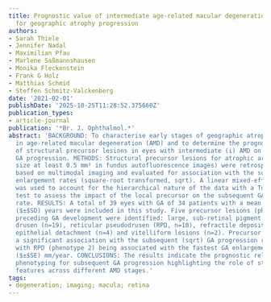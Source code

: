 ```yaml
---
title: Prognostic value of intermediate age-related macular degeneration phenotypes
  for geographic atrophy progression
authors:
- Sarah Thiele
- Jennifer Nadal
- Maximilian Pfau
- Marlene Saßmannshausen
- Monika Fleckenstein
- Frank G Holz
- Matthias Schmid
- Steffen Schmitz-Valckenberg
date: '2021-02-01'
publishDate: '2025-10-25T11:28:52.375660Z'
publication_types:
- article-journal
publication: '*Br. J. Ophthalmol.*'
abstract: 'BACKGROUND: To characterise early stages of geographic atrophy (GA) development
  in age-related macular degeneration (AMD) and to determine the prognostic value
  of structural precursor lesions in eyes with intermediate (i) AMD on the subsequent
  GA progression. METHODS: Structural precursor lesions for atrophic areas (lesion
  size at least 0.5 mm² in fundus autofluorescence images) were retrospectively identified
  based on multimodal imaging and evaluated for association with the subsequent GA
  enlargement rates (square-root transformed, sqrt). A linear mixed-effects model
  was used to account for the hierarchical nature of the data with a Tukey post hoc
  test to assess the impact of the local precursor on the subsequent GA progression
  rate. RESULTS: A total of 39 eyes with GA of 34 patients with a mean age of 74.4$±$6.7
  ($±$SD) years were included in this study. Five precursor lesions (phenotypes 1-5)
  preceding GA development were identified: large, sub-retinal pigment epithelial
  drusen (n=19), reticular pseudodrusen (RPD, n=10), refractile deposits (n=4), pigment
  epithelial detachment (n=4) and vitelliform lesions (n=2). Precursor lesions exhibited
  a significant association with the subsequent (sqrt) GA progression rates (p=0.0018)
  with RPD (phenotype 2) being associated with the fastest GA enlargement (2.29$±$0.52
  ($±$SE) mm/year. CONCLUSIONS: The results indicate the prognostic relevance of iAMD
  phenotyping for subsequent GA progression highlighting the role of structural AMD
  features across different AMD stages.'
tags:
- degeneration; imaging; macula; retina
---
```


